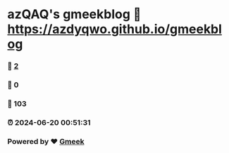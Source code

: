 # azQAQ's gmeekblog :link: https://azdyqwo.github.io/gmeekblog 
### :page_facing_up: [2](https://azdyqwo.github.io/gmeekblog/tag.html) 
### :speech_balloon: 0 
### :hibiscus: 103 
### :alarm_clock: 2024-06-20 00:51:31 
### Powered by :heart: [Gmeek](https://github.com/Meekdai/Gmeek)
